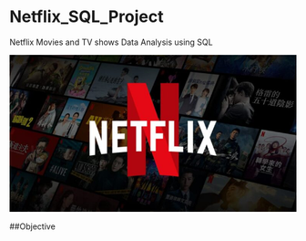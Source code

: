 # Netflix_SQL_Project
Netflix Movies and TV shows Data Analysis using SQL

![Netflix logo](Img(Netflix).jpg)

##Objective
